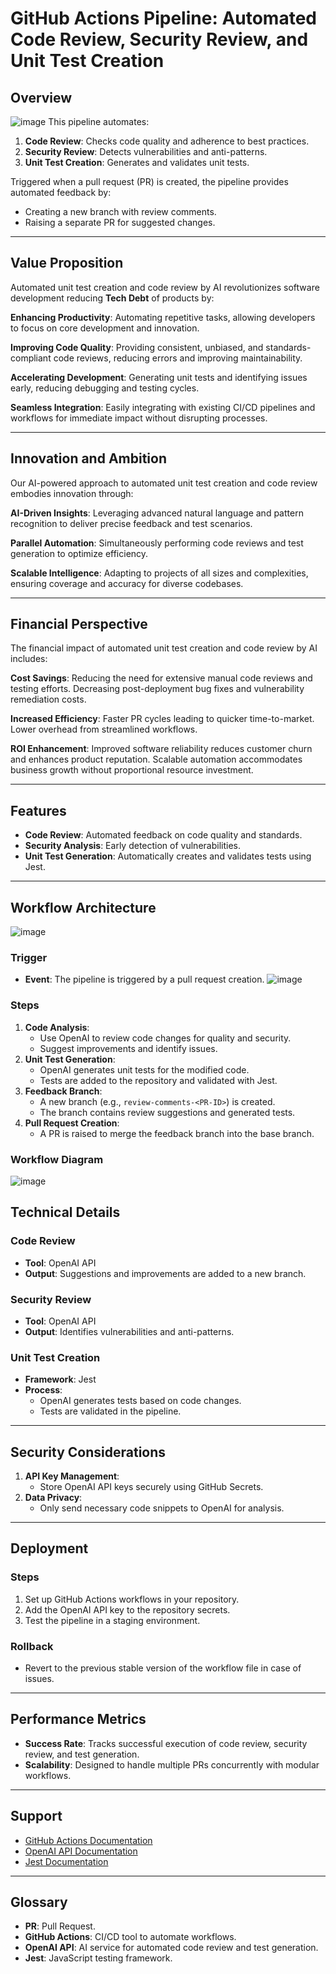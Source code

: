 # GitHub Actions Pipeline: Automated Code Review, Security Review, and Unit Test Creation

## Overview
![image](https://github.com/user-attachments/assets/208470c7-eb38-4827-9927-507f9427a87d)
This pipeline automates:
1. **Code Review**: Checks code quality and adherence to best practices.
2. **Security Review**: Detects vulnerabilities and anti-patterns.
3. **Unit Test Creation**: Generates and validates unit tests.

Triggered when a pull request (PR) is created, the pipeline provides automated feedback by:
- Creating a new branch with review comments.
- Raising a separate PR for suggested changes.

---
## Value Proposition

Automated unit test creation and code review by AI revolutionizes software development reducing **Tech Debt** of products by:

**Enhancing Productivity**: Automating repetitive tasks, allowing developers to focus on core development and innovation.

**Improving Code Quality**: Providing consistent, unbiased, and standards-compliant code reviews, reducing errors and improving maintainability.

**Accelerating Development**: Generating unit tests and identifying issues early, reducing debugging and testing cycles.

**Seamless Integration**: Easily integrating with existing CI/CD pipelines and workflows for immediate impact without disrupting processes.


---

## Innovation and Ambition

Our AI-powered approach to automated unit test creation and code review embodies innovation through:

**AI-Driven Insights**: Leveraging advanced natural language and pattern recognition to deliver precise feedback and test scenarios.

**Parallel Automation**: Simultaneously performing code reviews and test generation to optimize efficiency.

**Scalable Intelligence**: Adapting to projects of all sizes and complexities, ensuring coverage and accuracy for diverse codebases.


---

## Financial Perspective
The financial impact of automated unit test creation and code review by AI includes:

**Cost Savings**:
Reducing the need for extensive manual code reviews and testing efforts.
Decreasing post-deployment bug fixes and vulnerability remediation costs.

**Increased Efficiency**:
Faster PR cycles leading to quicker time-to-market.
Lower overhead from streamlined workflows.

**ROI Enhancement**:
Improved software reliability reduces customer churn and enhances product reputation.
Scalable automation accommodates business growth without proportional resource investment.

---

## Features
- **Code Review**: Automated feedback on code quality and standards.
- **Security Analysis**: Early detection of vulnerabilities.
- **Unit Test Generation**: Automatically creates and validates tests using Jest.

---

## Workflow Architecture
![image](https://github.com/jinumkoshy/SimpleCodeAutomation/blob/main/public/images/Component.jpg)
### Trigger
- **Event**: The pipeline is triggered by a pull request creation.
![image](https://github.com/jinumkoshy/SimpleCodeAutomation/blob/main/public/images/Sequence.jpg)
### Steps
1. **Code Analysis**:
   - Use OpenAI to review code changes for quality and security.
   - Suggest improvements and identify issues.
2. **Unit Test Generation**:
   - OpenAI generates unit tests for the modified code.
   - Tests are added to the repository and validated with Jest.
3. **Feedback Branch**:
   - A new branch (e.g., `review-comments-<PR-ID>`) is created.
   - The branch contains review suggestions and generated tests.
4. **Pull Request Creation**:
   - A PR is raised to merge the feedback branch into the base branch.

### Workflow Diagram
![image](https://github.com/jinumkoshy/SimpleCodeAutomation/blob/main/public/images/flowchart.jpg)


## Technical Details

### Code Review
- **Tool**: OpenAI API
- **Output**: Suggestions and improvements are added to a new branch.

### Security Review
- **Tool**: OpenAI API
- **Output**: Identifies vulnerabilities and anti-patterns.

### Unit Test Creation
- **Framework**: Jest
- **Process**:
  - OpenAI generates tests based on code changes.
  - Tests are validated in the pipeline.

---

## Security Considerations
1. **API Key Management**:
   - Store OpenAI API keys securely using GitHub Secrets.
2. **Data Privacy**:
   - Only send necessary code snippets to OpenAI for analysis.

---

## Deployment

### Steps
1. Set up GitHub Actions workflows in your repository.
2. Add the OpenAI API key to the repository secrets.
3. Test the pipeline in a staging environment.

### Rollback
- Revert to the previous stable version of the workflow file in case of issues.

---

## Performance Metrics
- **Success Rate**: Tracks successful execution of code review, security review, and test generation.
- **Scalability**: Designed to handle multiple PRs concurrently with modular workflows.

---

## Support
- [GitHub Actions Documentation](https://docs.github.com/en/actions)
- [OpenAI API Documentation](https://platform.openai.com/docs/)
- [Jest Documentation](https://jestjs.io/docs/getting-started)

---

## Glossary
- **PR**: Pull Request.
- **GitHub Actions**: CI/CD tool to automate workflows.
- **OpenAI API**: AI service for automated code review and test generation.
- **Jest**: JavaScript testing framework.
